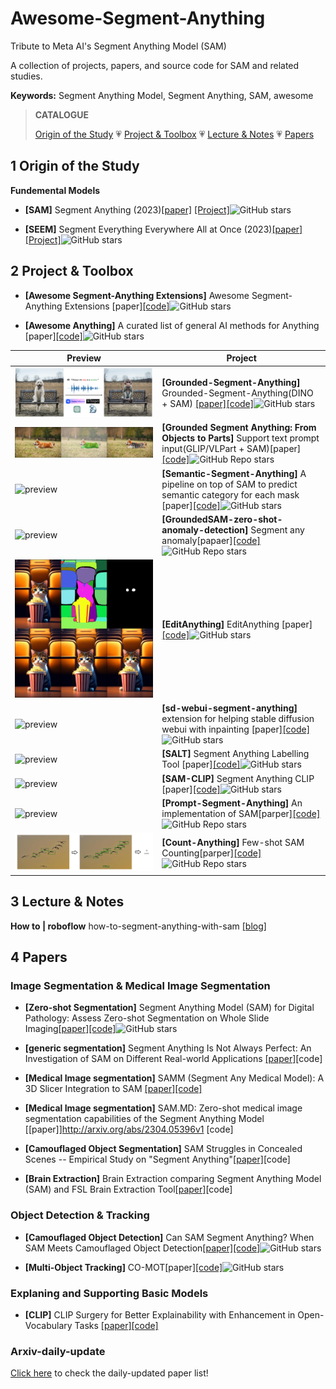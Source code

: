 # Awesome-Segment-Anything

Tribute to Meta AI's Segment Anything Model (SAM)

A collection of projects, papers, and source code for SAM and related studies.

**Keywords:** Segment Anything Model, Segment Anything, SAM, awesome

> **CATALOGUE**
>
>[Origin of the Study](#quick-start) :heartpulse: [Project & Toolbox](#tool) :heartpulse: [Lecture & Notes](#workshop) :heartpulse: [Papers](#papers-by-categories)

## 1 Origin of the Study <span id='quick-start'></span>

**Fundemental Models**

+ **[SAM]** Segment Anything (2023)[[paper]](https://arxiv.org/pdf/2304.02643.pdf) [[Project]](https://github.com/facebookresearch/segment-anything)![GitHub stars](https://img.shields.io/github/stars/facebookresearch/segment-anything.svg?logo=github&label=Stars)

+ **[SEEM]** Segment Everything Everywhere All at Once (2023)[[paper]](https://arxiv.org/pdf/2304.06718.pdf)[[Project]](https://github.com/UX-Decoder/Segment-Everything-Everywhere-All-At-Once)![GitHub stars](https://img.shields.io/github/stars/UX-Decoder/Segment-Everything-Everywhere-All-At-Once.svg?logo=github&label=Stars)

## 2 Project & Toolbox<span id='tool'>
  

+ **[Awesome Segment-Anything Extensions]** Awesome Segment-Anything Extensions [paper][[code]](https://github.com/JerryX1110/awesome-segment-anything-extensions)![GitHub stars](https://img.shields.io/github/stars/JerryX1110/awesome-segment-anything-extensions.svg?logo=github&label=Stars)

+ **[Awesome Anything]** A curated list of general AI methods for Anything [paper][[code]](https://github.com/VainF/Awesome-Anything)![GitHub stars](https://img.shields.io/github/stars/VainF/Awesome-Anything.svg?logo=github&label=Stars)

|Preview|Project|
|------|------|
|![preview](https://github.com/IDEA-Research/Grounded-Segment-Anything/raw/main/assets/acoustics/gsam_whisper_inpainting_demo.png)|**[Grounded-Segment-Anything]** Grounded-Segment-Anything(DINO + SAM) [[paper]](https://arxiv.org/abs/2303.05499)[[code]](https://github.com/IDEA-Research/Grounded-Segment-Anything)![GitHub stars](https://img.shields.io/github/stars/IDEA-Research/Grounded-Segment-Anything.svg?logo=github&label=Stars)|
|![preview](https://github.com/Cheems-Seminar/grounded-segment-any-parts/raw/main/assets/dog2zebra.jpg)|**[Grounded Segment Anything: From Objects to Parts]** Support text prompt input(GLIP/VLPart + SAM)[paper][[code]](https://github.com/Cheems-Seminar/grounded-segment-any-parts)![GitHub Repo stars](https://img.shields.io/github/stars/Cheems-Seminar/grounded-segment-any-parts?logo=github&style=flat-square)|
|![preview](https://github.com/fudan-zvg/Semantic-Segment-Anything/raw/main/figures/SSA_motivation.png)|**[Semantic-Segment-Anything]** A pipeline on top of SAM to predict semantic category for each mask [paper][[code]](https://github.com/fudan-zvg/Semantic-Segment-Anything)![GitHub stars](https://img.shields.io/github/stars/fudan-zvg/Semantic-Segment-Anything.svg?logo=github&label=Stars)|
|![preview](https://github.com/caoyunkang/GroundedSAM-zero-shot-anomaly-detection/raw/master/assets/demo_results.png)|**[GroundedSAM-zero-shot-anomaly-detection]** Segment any anomaly[papaer][[code]](https://github.com/caoyunkang/GroundedSAM-zero-shot-anomaly-detection)![GitHub Repo stars](https://img.shields.io/github/stars/caoyunkang/GroundedSAM-zero-shot-anomaly-detection?logo=github&style=flat-square)|
|![preview](https://github.com/sail-sg/EditAnything/raw/main/images/sample_cat_eye.jpg)|**[EditAnything]** EditAnything [paper][[code]](https://github.com/sail-sg/EditAnything)![GitHub stars](https://img.shields.io/github/stars/sail-sg/EditAnything.svg?logo=github&label=Stars)|
|![preview](https://user-images.githubusercontent.com/14961526/230437084-79ef6e02-a254-421e-bd4c-32e87415c623.png)|**[sd-webui-segment-anything]** extension for helping stable diffusion webui with inpainting [paper][[code]](https://github.com/continue-revolution/sd-webui-segment-anything)![GitHub stars](https://img.shields.io/github/stars/continue-revolution/sd-webui-segment-anything.svg?logo=github&label=Stars)|
|![preview](https://github.com/anuragxel/salt/raw/main/assets/how-it-works.gif)|**[SALT]** Segment Anything Labelling Tool [paper][[code]](https://github.com/anuragxel/salt)![GitHub stars](https://img.shields.io/github/stars/anuragxel/salt.svg?logo=github&label=Stars)|
|![preview](https://github.com/PengtaoJiang/SAM-CLIP/raw/main/imgs/pipeline.png)|**[SAM-CLIP]** Segment Anything CLIP [paper][[code]](https://github.com/PengtaoJiang/Segment-Anything-CLIP)![GitHub stars](https://img.shields.io/github/stars/PengtaoJiang/Segment-Anything-CLIP.svg?logo=github&label=Stars)|
|![preview](https://github.com/RockeyCoss/Prompt-Segment-Anything/raw/master/assets/example1.jpg)|**[Prompt-Segment-Anything]** An implementation of SAM[parper][[code]](https://github.com/RockeyCoss/Prompt-Segment-Anything)![GitHub Repo stars](https://img.shields.io/github/stars/RockeyCoss/Prompt-Segment-Anything?logo=github&style=flat-square)|
|![preview](https://github.com/Vision-Intelligence-and-Robots-Group/count-anything/raw/main/example.png)|**[Count-Anything]** Few-shot SAM Counting[parper][[code]](https://github.com/Vision-Intelligence-and-Robots-Group/count-anything)![GitHub Repo stars](https://img.shields.io/github/stars/Vision-Intelligence-and-Robots-Group/count-anything?logo=github&style=flat-square)|
## 3 Lecture & Notes<span id='workshop'>

**How to | roboflow** how-to-segment-anything-with-sam [[blog]](https://github.com/roboflow/notebooks/blob/main/notebooks/how-to-segment-anything-with-sam.ipynb)


## 4 Papers <span id='papers-by-categories'></span>
  
### Image Segmentation & Medical Image Segmentation

+ **[Zero-shot Segmentation]** Segment Anything Model (SAM) for Digital Pathology: Assess Zero-shot Segmentation on Whole Slide Imaging[[paper]](https://arxiv.org/abs/2304.04155)[[code]](https://github.com/BingfengYan/VISAM)![GitHub stars](https://img.shields.io/github/stars/BingfengYan/VISAM.svg?logo=github&label=Stars)

+ **[generic segmentation]** Segment Anything Is Not Always Perfect: An Investigation of SAM on Different Real-world Applications [[paper]](http://arxiv.org/abs/2304.05750v2)[code]
+ **[Medical Image segmentation]** SAMM (Segment Any Medical Model): A 3D Slicer Integration to SAM [[paper]](http://arxiv.org/abs/2304.05622v1)[[code]](https://github.com/bingogome/samm)

+ **[Medical Image segmentation]** SAM.MD: Zero-shot medical image segmentation capabilities of the Segment Anything Model [[paper]]http://arxiv.org/abs/2304.05396v1 [code]

+ **[Camouflaged Object Segmentation]** SAM Struggles in Concealed Scenes -- Empirical Study on "Segment Anything"[[paper]](https://arxiv.org/abs/2304.06022)[code]

+ **[Brain Extraction]** Brain Extraction comparing Segment Anything Model (SAM) and FSL Brain Extraction Tool[[paper]](https://arxiv.org/abs/2304.04738)[code]

### Object Detection & Tracking

+ **[Camouflaged Object Detection]** Can SAM Segment Anything? When SAM Meets Camouflaged Object Detection[[paper]](https://arxiv.org/abs/2304.04709)[[code]](https://github.com/luckybird1994/SAMCOD)![GitHub stars](https://img.shields.io/github/stars/luckybird1994/SAMCOD.svg?logo=github&label=Stars)

+ **[Multi-Object Tracking]** CO-MOT[paper][[code]](https://github.com/BingfengYan/VISAM)![GitHub stars](https://img.shields.io/github/stars/BingfengYan/VISAM.svg?logo=github&label=Stars)

### Explaning and Supporting Basic Models

+ **[CLIP]** CLIP Surgery for Better Explainability with Enhancement in Open-Vocabulary Tasks [[paper]](http://arxiv.org/abs/2304.05653v1)[[code]](https://github.com/xmed-lab/clip_surgery)

### Arxiv-daily-update
[Click here](https://github.com/Vision-Intelligence-and-Robots-Group/Awesome-Segment-Anything-Model/blob/main/arxiv-daily-docs/README.md) to check the daily-updated paper list!

